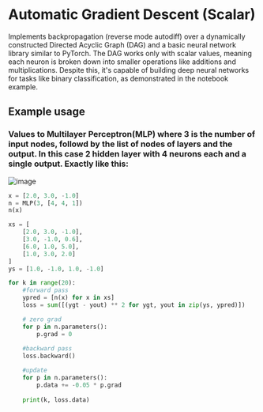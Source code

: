 # Automatic Gradient Descent (Scalar)

Implements backpropagation (reverse mode autodiff) over a dynamically constructed Directed Acyclic Graph (DAG) and a basic neural network library similar to PyTorch. The DAG works only with scalar values, meaning each neuron is broken down into smaller operations like additions and multiplications. Despite this, it's capable of building deep neural networks for tasks like binary classification, as demonstrated in the notebook example.

## Example usage

### Values to Multilayer Perceptron(MLP) where 3 is the number of input nodes, followd by the list of nodes of layers and the output. In this case 2 hidden layer with 4 neurons each and a single output. Exactly like this: 
![image](https://github.com/user-attachments/assets/2c5bacef-ed11-4a25-afa3-8ca73f14ec52)


```python
x = [2.0, 3.0, -1.0]
n = MLP(3, [4, 4, 1])
n(x)
```

```python
xs = [
    [2.0, 3.0, -1.0],
    [3.0, -1.0, 0.6],
    [6.0, 1.0, 5.0],
    [1.0, 3.0, 2.0]
]
ys = [1.0, -1.0, 1.0, -1.0]
```

```python
for k in range(20):
    #forward pass
    ypred = [n(x) for x in xs]
    loss = sum([(ygt - yout) ** 2 for ygt, yout in zip(ys, ypred)])

    # zero grad
    for p in n.parameters():
        p.grad = 0
    
    #backward pass
    loss.backward()

    #update
    for p in n.parameters():
        p.data += -0.05 * p.grad
    
    print(k, loss.data)
```

